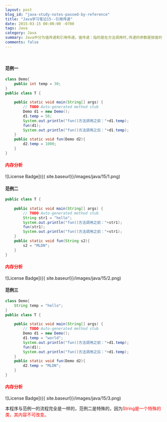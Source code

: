 ```yaml
---
layout: post
blog_id: "java-study-notes-passed-by-reference"
title: "Java学习笔记15--引用传递"
date: 2015-03-15 00:00:00 -0700
tags: Java
category: Java
summary: Java中分为值传递和引用传递。值传递：指的是在方法调用时,传递的参数是按值的拷贝传递。引用传递:传递的参数是按引用进行传递,其实传递的引用的地址,也就是变量所对应的内存空间的地址。
comments: false
---
```

<br>

#### 范例一

```java
class Demo{  
    public int temp = 30;  
}  
public class T {  
  
    public static void main(String[] args) {  
        // TODO Auto-generated method stub  
        Demo d1 = new Demo();  
        d1.temp = 50;  
        System.out.println("fun()方法调用之前："+d1.temp);  
        fun(d1);  
        System.out.println("fun()方法调用之后："+d1.temp);  
    }  
    public static void fun(Demo d2){  
        d2.temp = 1000;  
    }  
}
```

#### <span style="color:red">内存分析</span>

![License Badge]({{ site.baseurl}}/images/java/15/1.png)

#### 范例二

```java
public class T {  
  
    public static void main(String[] args) {  
        // TODO Auto-generated method stub  
        String str1 = "hello";  
        System.out.println("fun()方法调用之前："+str1);  
        fun(str1);  
        System.out.println("fun()方法调用之前："+str1);  
    }  
    public static void fun(String s2){  
        s2 = "MLDN";  
    }
}
```

#### <span style="color:red">内存分析</span>

![License Badge]({{ site.baseurl}}/images/java/15/2.png)

#### 范例三

```java
class Demo{  
    String temp = "hello";  
}  
public class T {  
  
    public static void main(String[] args) {  
        // TODO Auto-generated method stub  
        Demo d1 = new Demo();  
        d1.temp = "world";  
        System.out.println("fun()方法调用之前："+d1.temp);  
        fun(d1);  
        System.out.println("fun()方法调用之后："+d1.temp);  
    }  
    public static void fun(Demo d2){  
        d2.temp = "MLDN";  
    }  
}
```

#### <span style="color:red">内存分析</span>

![License Badge]({{ site.baseurl}}/images/java/15/3.png)

本程序与范例一的流程完全是一样的，范例二是特殊的，因为<span style="color:red">String是一个特殊的类，其内容不可改变。</span>

<br>